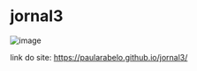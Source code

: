 # jornal3

![image](https://github.com/PaulaRabelo/jornal3/assets/88298525/7806b7fb-1342-4ce2-9337-1070cd347936)

link do site: https://paularabelo.github.io/jornal3/
